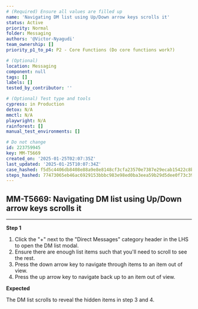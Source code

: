 ```yaml
---
# (Required) Ensure all values are filled up
name: 'Navigating DM list using Up/Down arrow keys scrolls it'
status: Active
priority: Normal
folder: Messaging
authors: '@Victor-Nyagudi'
team_ownership: []
priority_p1_to_p4: P2 - Core Functions (Do core functions work?)

# (Optional)
location: Messaging
component: null
tags: []
labels: []
tested_by_contributor: ''

# (Optional) Test type and tools
cypress: in Production
detox: N/A
mmctl: N/A
playwright: N/A
rainforest: []
manual_test_environments: []

# Do not change
id: 223759945
key: MM-T5669
created_on: '2025-01-25T02:07:35Z'
last_updated: '2025-01-25T10:07:34Z'
case_hashed: f5d5c4406db8408e88a9e8e8148cf3cfa23570e7387e29ecab15422c8b57cf1016d465e95d584fdb9d320f632659c1cf
steps_hashed: 77473065eb46ac6929153bbbc983e98ed0ba3eea59b29d5dee0f73c39f2c1222d15586aecebc5cdf32855d3398edf14b
---
```


<!-- (Auto-generated) Based on frontmatter's "key" and "name" -->

## MM-T5669: Navigating DM list using Up/Down arrow keys scrolls it

---

**Step 1**

1. Click the "+" next to the "Direct Messages" category header in the LHS to open the DM list modal.
2. Ensure there are enough list items such that you'll need to scroll to see the rest.
3. Press the down arrow key to navigate through items to an item out of view.
4. Press the up arrow key to navigate back up to an item out of view.

**Expected**

The DM list scrolls to reveal the hidden items in step 3 and 4.

